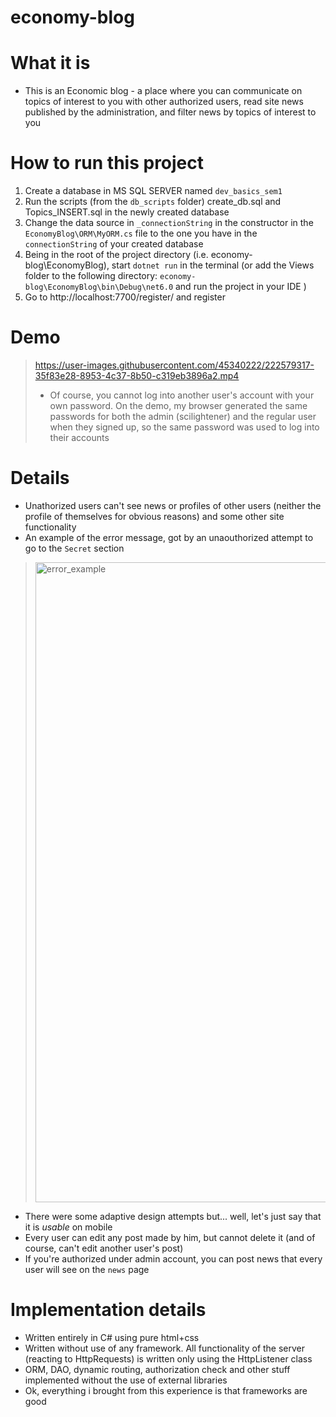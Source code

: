 # economy-blog

# What it is
* This is an Economic blog - a place where you can communicate on topics of interest to you with other authorized users, read site news published by the administration, and filter news by topics of interest to you

# How to run this project
1) Create a database in MS SQL SERVER named `dev_basics_sem1`
2) Run the scripts (from the `db_scripts` folder) create_db.sql and Topics_INSERT.sql in the newly created database
3) Change the data source in `_connectionString` in the constructor in the `EconomyBlog\ORM\MyORM.cs` file to the one you have in the `connectionString` of your created database
4) Being in the root of the project directory (i.e. economy-blog\EconomyBlog), start `dotnet run` in the terminal (or add the Views folder to the following directory: `economy-blog\EconomyBlog\bin\Debug\net6.0` and run the project in your IDE )
5) Go to http://localhost:7700/register/ and register

# Demo

> https://user-images.githubusercontent.com/45340222/222579317-35f83e28-8953-4c37-8b50-c319eb3896a2.mp4
> * Of course, you cannot log into another user's account with your own password. On the demo, my browser generated the same passwords for both the admin (scilightener) and the regular user when they signed up, so the same password was used to log into their accounts

# Details
* Unathorized users can't see news or profiles of other users (neither the profile of themselves for obvious reasons) and some other site functionality
* An example of the error message, got by an unaouthorized attempt to go to the `Secret` section
> <img width="1024" alt="error_example" src="https://user-images.githubusercontent.com/45340222/222579765-ad240fe1-ed0f-4d25-a042-5055caf75bcc.png">
* There were some adaptive design attempts but... well, let's just say that it is *usable* on mobile
* Every user can edit any post made by him, but cannot delete it (and of course, can't edit another user's post)
* If you're authorized under admin account, you can post news that every user will see on the `news` page

# Implementation details
* Written entirely in C# using pure html+css
* Written without use of any framework. All functionality of the server (reacting to HttpRequests) is written only using the HttpListener class
* ORM, DAO, dynamic routing, authorization check and other stuff implemented without the use of external libraries
* Ok, everything i brought from this experience is that frameworks are good
